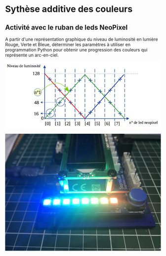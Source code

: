 # Sythèse additive des couleurs
## Activité avec le ruban de leds NeoPixel 

A partir d'une représentation graphique du niveau de luminosité en lumière Rouge, Verte et Bleue, déterminer les paramètres à utiliser en programmation Python pour obtenir une progression des couleurs qui représente un arc-en-ciel.

![Niveau de lumière Rouge, Verte et Bleue](https://github.com/SoproLab/Soprolab/blob/master/Pedagogie/SyntheseAdditive_NeoPixel/NiveauRVB.png)

![Arc-en-Ciel](https://github.com/SoproLab/Soprolab/blob/master/Pedagogie/SyntheseAdditive_NeoPixel/arc-en-ciel.jpg)